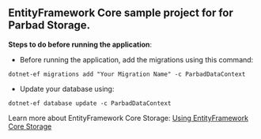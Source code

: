 ## EntityFramework Core sample project for for Parbad Storage.

**Steps to do before running the application**: 
* Before running the application, add the migrations using this command:

```
dotnet-ef migrations add "Your Migration Name" -c ParbadDataContext
```

* Update your database using:
```
dotnet-ef database update -c ParbadDataContext
```

Learn more about EntityFramework Core Storage: [Using EntityFramework Core Storage](https://github.com/Sina-Soltani/Parbad/wiki/Configuration#using-entityframework-core)
